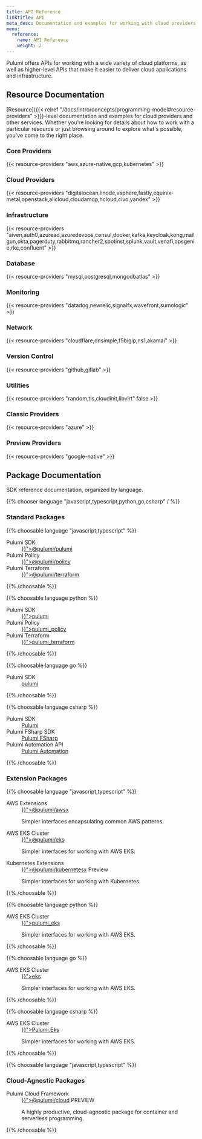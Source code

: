 ```yaml
---
title: API Reference
linktitle: API
meta_desc: Documentation and examples for working with cloud providers and other services.
menu:
  reference:
    name: API Reference
    weight: 2
---
```


Pulumi offers APIs for working with a wide variety of cloud platforms, as well as
higher-level APIs that make it easier to deliver cloud applications and infrastructure.

## Resource Documentation

[Resource]({{< relref "/docs/intro/concepts/programming-model#resource-providers" >}})-level
documentation and examples for cloud providers and other services. Whether you're looking
for details about how to work with a particular resource or just browsing around to
explore what's possible, you've come to the right place.

### Core Providers

{{< resource-providers "aws,azure-native,gcp,kubernetes" >}}

### Cloud Providers

{{< resource-providers "digitalocean,linode,vsphere,fastly,equinix-metal,openstack,alicloud,cloudamqp,hcloud,civo,yandex" >}}

### Infrastructure

{{< resource-providers "aiven,auth0,azuread,azuredevops,consul,docker,kafka,keycloak,kong,mailgun,okta,pagerduty,rabbitmq,rancher2,spotinst,splunk,vault,venafi,opsgenie,rke,confluent" >}}

### Database

{{< resource-providers "mysql,postgresql,mongodbatlas" >}}

### Monitoring

{{< resource-providers "datadog,newrelic,signalfx,wavefront,sumologic" >}}

### Network

{{< resource-providers "cloudflare,dnsimple,f5bigip,ns1,akamai" >}}

### Version Control

{{< resource-providers "github,gitlab" >}}

### Utilities

{{< resource-providers "random,tls,cloudinit,libvirt" false >}}

### Classic Providers

{{< resource-providers "azure" >}}

### Preview Providers

{{< resource-providers "google-native" >}}


## Package Documentation

SDK reference documentation, organized by language.

{{% chooser language "javascript,typescript,python,go,csharp" / %}}

### Standard Packages

{{% choosable language "javascript,typescript" %}}
<dl class="tabular">
    <dt>Pulumi SDK</dt>
    <dd><a href="{{< relref "/docs/reference/pkg/nodejs/pulumi/pulumi" >}}">@pulumi/pulumi</a></dd>
    <dt>Pulumi Policy</dt>
    <dd><a href="{{< relref "/docs/reference/pkg/nodejs/pulumi/policy" >}}">@pulumi/policy</a></dd>
    <dt>Pulumi Terraform</dt>
    <dd><a href="{{< relref "/docs/reference/pkg/nodejs/pulumi/terraform" >}}">@pulumi/terraform</a></dd>
</dl>
{{% /choosable %}}

{{% choosable language python %}}
<dl class="tabular">
    <dt>Pulumi SDK</dt>
    <dd><a href="{{< relref "/docs/reference/pkg/python/pulumi" >}}">pulumi</a></dd>
    <dt>Pulumi Policy</dt>
    <dd><a href="{{< relref "/docs/reference/pkg/python/pulumi_policy" >}}">pulumi_policy</a></dd>
    <dt>Pulumi Terraform</dt>
    <dd><a href="{{< relref "/docs/reference/pkg/python/pulumi_terraform" >}}">pulumi_terraform</a></dd>
</dl>
{{% /choosable %}}

{{% choosable language go %}}
<dl class="tabular">
    <dt>Pulumi SDK</dt>
    <dd><a href="https://pkg.go.dev/github.com/pulumi/pulumi/sdk/v3/go/pulumi">pulumi</a></dd>
</dl>
{{% /choosable %}}

{{% choosable language csharp %}}
<dl class="tabular">
    <dt>Pulumi SDK</dt>
    <dd><a href="/docs/reference/pkg/dotnet/Pulumi/Pulumi.html">Pulumi</a></dd>
    <dt>Pulumi FSharp SDK</dt>
    <dd><a href="/docs/reference/pkg/dotnet/Pulumi.FSharp/Pulumi.FSharp.html">Pulumi.FSharp</a></dd>
    <dt>Pulumi Automation API</dt>
    <dd><a href="/docs/reference/pkg/dotnet/Pulumi.Automation/Pulumi.Automation.html">Pulumi.Automation</a></dd>
</dl>
{{% /choosable %}}

### Extension Packages

{{% choosable language "javascript,typescript" %}}
<dl class="tabular">
    <dt>AWS Extensions</dt>
    <dd>
        <a href="{{< relref "/docs/reference/pkg/nodejs/pulumi/awsx" >}}">@pulumi/awsx</a>
        <p>Simpler interfaces encapsulating common AWS patterns.</p>
    </dd>
    <dt>AWS EKS Cluster</dt>
    <dd>
        <a href="{{< relref "/docs/reference/pkg/eks" >}}">@pulumi/eks</a>
        <p>Simpler interfaces for working with AWS EKS.</p>
    </dd>
    <dt>Kubernetes Extensions</dt>
    <dd>
        <a href="{{< relref "/docs/reference/pkg/nodejs/pulumi/kubernetesx" >}}">@pulumi/kubernetesx</a>
        <span class="ml-2 badge badge-preview">Preview</span>
        <p>Simpler interfaces for working with Kubernetes.</p>
    </dd>
</dl>
{{% /choosable %}}

{{% choosable language python %}}
<dl class="tabular">
    <dt>AWS EKS Cluster</dt>
    <dd>
        <a href="{{< relref "/docs/reference/pkg/eks" >}}">pulumi_eks</a>
        <p>Simpler interfaces for working with AWS EKS.</p>
    </dd>
</dl>
{{% /choosable %}}

{{% choosable language go %}}
<dl class="tabular">
    <dt>AWS EKS Cluster</dt>
    <dd>
        <a href="{{< relref "/docs/reference/pkg/eks" >}}">eks</a>
        <p>Simpler interfaces for working with AWS EKS.</p>
    </dd>
</dl>
{{% /choosable %}}

{{% choosable language csharp %}}
<dl class="tabular">
    <dt>AWS EKS Cluster</dt>
    <dd>
        <a href="{{< relref "/docs/reference/pkg/eks" >}}">Pulumi.Eks</a>
        <p>Simpler interfaces for working with AWS EKS.</p>
    </dd>
</dl>
{{% /choosable %}}

{{% choosable language "javascript,typescript" %}}

### Cloud-Agnostic Packages

<dl class="tabular">
    <dt>Pulumi Cloud Framework</dt>
    <dd>
        <a href="{{< relref "/docs/reference/pkg/nodejs/pulumi/cloud" >}}">@pulumi/cloud</a>
        <span class="ml-2 badge badge-preview">PREVIEW</span>
        <p>A highly productive, cloud-agnostic package for container and serverless programming.</p>
    </dd>
</dl>

{{% /choosable %}}
